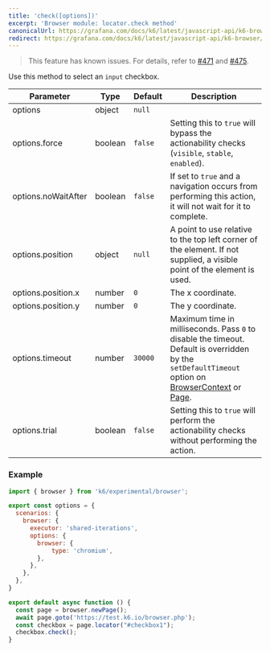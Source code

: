 ```yaml
---
title: 'check([options])'
excerpt: 'Browser module: locator.check method'
canonicalUrl: https://grafana.com/docs/k6/latest/javascript-api/k6-browser/locator/check/
redirect: https://grafana.com/docs/k6/latest/javascript-api/k6-browser/locator/check/
---
```


<Blockquote mod="attention">

This feature has known issues. For details, refer to
[#471](https://github.com/grafana/xk6-browser/issues/471) and [#475](https://github.com/grafana/xk6-browser/issues/475).

</Blockquote>

Use this method to select an `input` checkbox.

<TableWithNestedRows>

| Parameter           | Type    | Default | Description                                                                                                                                                                                                                           |
|---------------------|---------|---------|---------------------------------------------------------------------------------------------------------------------------------------------------------------------------------------------------------------------------------------|
| options             | object  | `null`  |                                                                                                                                                                                                                      |
| options.force       | boolean | `false` | Setting this to `true` will bypass the actionability checks (`visible`, `stable`, `enabled`).                                                                                                                                         |
| options.noWaitAfter | boolean | `false` | If set to `true` and a navigation occurs from performing this action, it will not wait for it to complete.                                                                                                                            |
| options.position    | object  | `null`  | A point to use relative to the top left corner of the element. If not supplied, a visible point of the element is used.                                                                                                               |
| options.position.x  | number  | `0`     | The x coordinate.                                                                                                                                                                                                                     |
| options.position.y  | number  | `0`     | The y coordinate.                                                                                                                                                                                                                     |
| options.timeout | number | `30000` | Maximum time in milliseconds. Pass `0` to disable the timeout. Default is overridden by the `setDefaultTimeout` option on [BrowserContext](/javascript-api/k6-experimental/browser/browsercontext/) or [Page](/javascript-api/k6-experimental/browser/page/). |
| options.trial       | boolean | `false` | Setting this to `true` will perform the actionability checks without performing the action.                                                                                                                                           |

</TableWithNestedRows>

### Example

<CodeGroup labels={[]}>

```javascript
import { browser } from 'k6/experimental/browser';

export const options = {
  scenarios: {
    browser: {
      executor: 'shared-iterations',
      options: {
        browser: {
            type: 'chromium',
        },
      },
    },
  },
}

export default async function () {
  const page = browser.newPage();  
  await page.goto('https://test.k6.io/browser.php');
  const checkbox = page.locator("#checkbox1");
  checkbox.check();
}
```

</CodeGroup>
